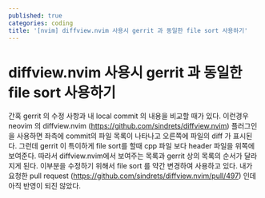 ```yaml
---
published: true
categories: coding
title: '[nvim] diffview.nvim 사용시 gerrit 과 동일한 file sort 사용하기'
---
```

# diffview.nvim 사용시 gerrit 과 동일한 file sort 사용하기
간혹 gerrit 의 수정 사항과 내 local commit 의 내용을 비교할 때가 있다.
이런경우 neovim 의 diffview.nvim (https://github.com/sindrets/diffview.nvim) 플러그인을 사용하면 좌측에 commit의 파일 목록이 나타나고 오른쪽에 파일의 diff 가 표시된다.
그런데 gerrit 이 특이하게 file sort를 할때 cpp 파일 보다 header 파일을 위쪽에 보여준다.
따라서 diffview.nvim에서 보여주는 목록과 gerrit 상의 목록의 순서가 달라지게 된다.
이부분을 수정하기 위해서 file sort 를 약간 변경하여 사용하고 있다.
내가 요청한 pull request (https://github.com/sindrets/diffview.nvim/pull/497) 인데 아직 반영이 되진 않았다.